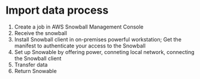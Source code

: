 # Import data process
1. Create a job in AWS Snowball Management Console
2. Receive the snowball
3. Install Snowball client in on-premises powerful workstation; Get the manifest to authenticate your access to the Snowball
4. Set up Snowable by offering power, conneting local network, connecting the Snowball client
5. Transfer data
6. Return Snowable

